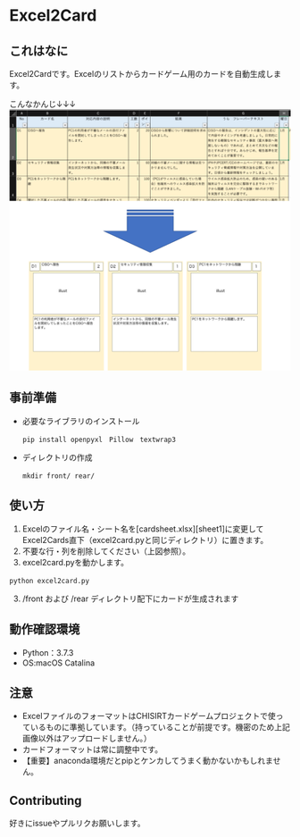 # Excel2Card

## これはなに
Excel2Cardです。Excelのリストからカードゲーム用のカードを自動生成します。

こんなかんじ↓↓↓
![figure](figure1.png)


## 事前準備
- 必要なライブラリのインストール

  `pip install openpyxl　Pillow　textwrap3 `

- ディレクトリの作成

  `mkdir front/ rear/`


## 使い方
1. Excelのファイル名・シート名を[cardsheet.xlsx][sheet1]に変更してExcel2Cards直下（excel2card.pyと同じディレクトリ）に置きます。
2. 不要な行・列を削除してください（上図参照）。
3. excel2card.pyを動かします。


  `python excel2card.py`

3. /front および /rear ディレクトリ配下にカードが生成されます

## 動作確認環境
- Python：3.7.3
- OS:macOS Catalina

## 注意
- ExcelファイルのフォーマットはCHISIRTカードゲームプロジェクトで使っているものに準拠しています。（持っていることが前提です。機密のため上記画像以外はアップロードしません。）
- カードフォーマットは常に調整中です。
- 【重要】anaconda環境だとpipとケンカしてうまく動かないかもしれません。

## Contributing
好きにissueやプルリクお願いします。
